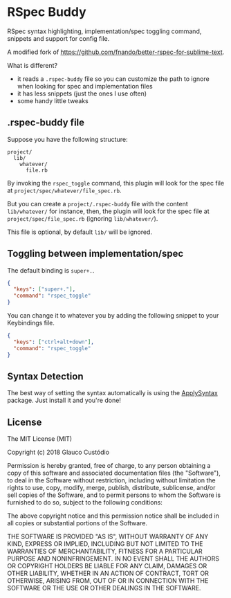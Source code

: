 # RSpec Buddy

RSpec syntax highlighting, implementation/spec toggling command, snippets and support for config file.

A modified fork of https://github.com/fnando/better-rspec-for-sublime-text.

What is different?

- it reads a `.rspec-buddy` file so you can customize the path to ignore when looking for spec and implementation files
- it has less snippets (just the ones I use often)
- some handy little tweaks

## .rspec-buddy file

Suppose you have the following structure:

```
project/
  lib/
    whatever/
      file.rb
```
By invoking the `rspec_toggle` command, this plugin will look for the spec file at `project/spec/whatever/file_spec.rb`.

But you can create a `project/.rspec-buddy` file with the content `lib/whatever/` for instance, then, the plugin will look for the spec file at `project/spec/file_spec.rb` (ignoring `lib/whatever/`).

This file is optional, by default `lib/` will be ignored.

## Toggling between implementation/spec

The default binding is `super+.`.

```json
{
  "keys": ["super+."],
  "command": "rspec_toggle"
}
```

You can change it to whatever you by adding the following snippet to your Keybindings file.

```json
{
  "keys": ["ctrl+alt+down"],
  "command": "rspec_toggle"
}
```

## Syntax Detection

The best way of setting the syntax automatically is using the [ApplySyntax](https://sublime.wbond.net/packages/ApplySyntax) package. Just install it and you're done!

## License

The MIT License (MIT)

Copyright (c) 2018 Glauco Custódio

Permission is hereby granted, free of charge, to any person obtaining a copy
of this software and associated documentation files (the "Software"), to deal
in the Software without restriction, including without limitation the rights
to use, copy, modify, merge, publish, distribute, sublicense, and/or sell
copies of the Software, and to permit persons to whom the Software is
furnished to do so, subject to the following conditions:

The above copyright notice and this permission notice shall be included in
all copies or substantial portions of the Software.

THE SOFTWARE IS PROVIDED "AS IS", WITHOUT WARRANTY OF ANY KIND, EXPRESS OR
IMPLIED, INCLUDING BUT NOT LIMITED TO THE WARRANTIES OF MERCHANTABILITY,
FITNESS FOR A PARTICULAR PURPOSE AND NONINFRINGEMENT. IN NO EVENT SHALL THE
AUTHORS OR COPYRIGHT HOLDERS BE LIABLE FOR ANY CLAIM, DAMAGES OR OTHER
LIABILITY, WHETHER IN AN ACTION OF CONTRACT, TORT OR OTHERWISE, ARISING FROM,
OUT OF OR IN CONNECTION WITH THE SOFTWARE OR THE USE OR OTHER DEALINGS IN
THE SOFTWARE.
